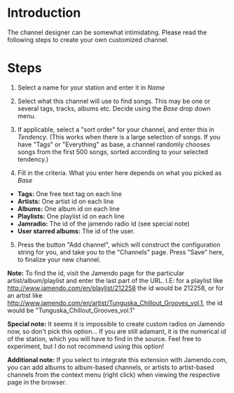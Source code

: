 # Introduction #

The channel designer can be somewhat intimidating. Please read the following steps to create your own customized channel.


# Steps #

1. Select a name for your station and enter it in _Name_

2. Select what this channel will use to find songs. This may be one or several tags, tracks, albums etc. Decide using the _Base_ drop down menu.

3. If applicable, select a "sort order" for your channel, and enter this in _Tendency_.
(This works when there is a large selection of songs. If you have "Tags" or "Everything" as base, a channel randomly chooses songs from the first 500 songs, sorted according to your selected tendency.)

4. Fill in the criteria. What you enter here depends on what you picked as _Base_
  * **Tags:** One free text tag on each line
  * **Artists:** One artist id on each line
  * **Albums:** One album id on each line
  * **Playlists:** One playlist id on each line
  * **Jamradio:** The id of the jamendo radio id (see special note)
  * **User starred albums:** The id of the user.

5. Press the button "Add channel", which will construct the configuration string for you, and take you to the "Channels" page. Press "Save" here, to finalize your new channel.

**Note:** To find the id, visit the Jamendo page for the particular artist/album/playlist and enter the last part of the URL.
I.E: for a playlist like http://www.jamendo.com/en/playlist/212258 the id would be 212258, or for an artist like http://www.jamendo.com/en/artist/Tunguska_Chillout_Grooves_vol.1, the id would be "Tunguska\_Chillout\_Grooves\_vol.1"

**Special note:** It seems it is impossible to create custom radios on Jamendo now, so don't pick this option...
If you are still adamant, it is the numerical id of the station, which you will have to find in the source. Feel free to experiment, but I do not recommend using this option!

**Additional note:** If you select to integrate this extension with Jamendo.com, you can add albums to album-based channels, or artists to artist-based channels from the context menu (right click) when viewing the respective page in the browser.